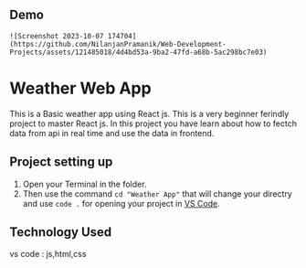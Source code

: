 ## Demo
    ![Screenshot 2023-10-07 174704](https://github.com/NilanjanPramanik/Web-Development-Projects/assets/121485018/4d4bd53a-9ba2-47fd-a68b-5ac298bc7e03)
 
# Weather Web App
This is a Basic weather app using React js. This is a very beginner ferindly project to master React js. In this project you have learn about how to fectch data from api in real time and use the data in frontend.




## Project setting up 

1. Open your Terminal in the folder.
2. Then use the command `cd "Weather App"` that will change your directry and use `code .` for opening your project in [VS Code](https://code.visualstudio.com/).


   
## Technology Used
vs code : js,html,css
